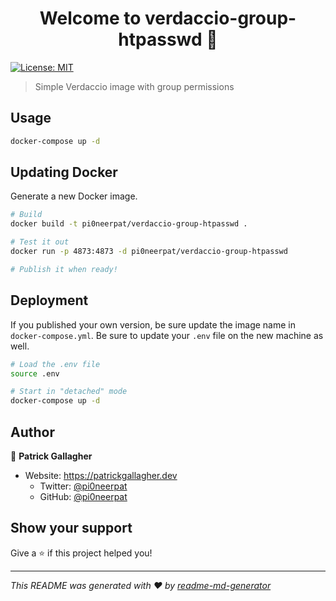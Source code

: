 <h1 align="center">Welcome to verdaccio-group-htpasswd 👋</h1>
<p>
  <a href="#" target="_blank">
    <img alt="License: MIT" src="https://img.shields.io/badge/License-MIT-yellow.svg" />
  </a>
</p>

> Simple Verdaccio image with group permissions

## Usage

```bash
docker-compose up -d
```

## Updating Docker

Generate a new Docker image.

```bash
# Build
docker build -t pi0neerpat/verdaccio-group-htpasswd .

# Test it out
docker run -p 4873:4873 -d pi0neerpat/verdaccio-group-htpasswd

# Publish it when ready!
```

## Deployment

If you published your own version, be sure update the image name in `docker-compose.yml`. Be sure to update your `.env` file on the new machine as well.

```bash
# Load the .env file
source .env

# Start in "detached" mode
docker-compose up -d
```

## Author

👤 **Patrick Gallagher**

- Website: https://patrickgallagher.dev
  - Twitter: [@pi0neerpat](https://twitter.com/pi0neerpat)
  - GitHub: [@pi0neerpat](https://github.com/pi0neerpat)

## Show your support

Give a ⭐️ if this project helped you!

---

_This README was generated with ❤️ by [readme-md-generator](https://github.com/kefranabg/readme-md-generator)_
